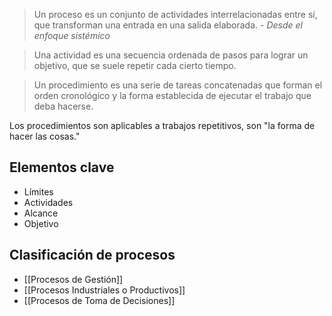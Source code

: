 > Un proceso es un conjunto de actividades interrelacionadas entre sí, que transforman una entrada en una salida elaborada. *- Desde el enfoque sistémico*

> Una actividad es una secuencia ordenada de pasos para lograr un objetivo, que se suele repetir cada cierto tiempo.

> Un procedimiento es una serie de tareas concatenadas que forman el orden cronológico y la forma establecida de ejecutar el trabajo que deba hacerse. 

Los procedimientos son aplicables a trabajos repetitivos, son "la forma de hacer las cosas."
## Elementos clave
- Límites
- Actividades
- Alcance
- Objetivo

## Clasificación de procesos
- [[Procesos de Gestión]]
- [[Procesos Industriales o Productivos]]
- [[Procesos de Toma de Decisiones]]